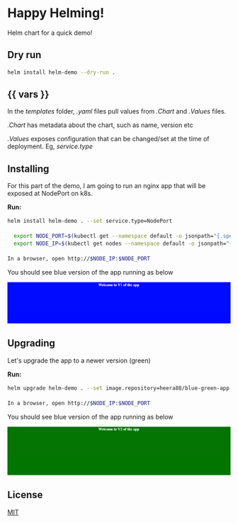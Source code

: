 # Happy Helming!

Helm chart for a quick demo!

## Dry run

```bash
helm install helm-demo --dry-run .
```

## {{ vars }}

In the *templates* folder, *.yaml* files pull values from *.Chart* and *.Values* files.

*.Chart* has metadata about the chart, such as name, version etc

*.Values* exposes configuration that can be changed/set at the time of deployment. Eg, *service.type*


## Installing

For this part of the demo, I am going to run an nginx app that will be exposed at NodePort on k8s. 

**Run:**
```bash
helm install helm-demo . --set service.type=NodePort

  export NODE_PORT=$(kubectl get --namespace default -o jsonpath="{.spec.ports[0].nodePort}" services helm-demo)
  export NODE_IP=$(kubectl get nodes --namespace default -o jsonpath="{.items[0].status.addresses[0].address}")

In a browser, open http://$NODE_IP:$NODE_PORT
```
You should see blue version of the app running as below

![v1 of myapp](./static/v1blue.png)

## Upgrading

Let's upgrade the app to a newer version (green)

**Run:**
```bash
helm upgrade helm-demo . --set image.repository=heera88/blue-green-app:v2,service.type=NodePort

In a browser, open http://$NODE_IP:$NODE_PORT
```
You should see blue version of the app running as below

![v2 of myapp](./static/v2green.png)



## License
[MIT](https://choosealicense.com/licenses/mit/)
